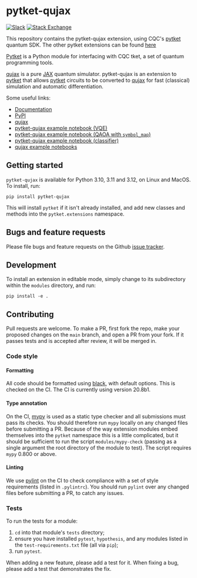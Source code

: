 # pytket-qujax

[![Slack](https://img.shields.io/badge/Slack-4A154B?style=for-the-badge&logo=slack&logoColor=white)](https://tketusers.slack.com/join/shared_invite/zt-18qmsamj9-UqQFVdkRzxnXCcKtcarLRA#)
[![Stack Exchange](https://img.shields.io/badge/StackExchange-%23ffffff.svg?style=for-the-badge&logo=StackExchange)](https://quantumcomputing.stackexchange.com/tags/pytket)

This repository contains the pytket-qujax extension, using CQC's
[pytket](https://tket.quantinuum.com/api-docs/index.html) quantum SDK.
The other pytket extensions can be found [here](https://tket.quantinuum.com/api-docs/extensions)

[Pytket](https://tket.quantinuum.com/api-docs/index.html) is a Python module for interfacing
with CQC tket, a set of quantum programming tools.

[qujax](https://github.com/CQCL/qujax) is a pure [JAX](https://github.com/google/jax)
quantum simulator. pytket-qujax is an extension to [pytket](https://tket.quantinuum.com/api-docs/index.html)
that allows [pytket](https://tket.quantinuum.com/api-docs/index.html) circuits to
be converted to [qujax](https://github.com/CQCL/qujax) for fast (classical) simulation and automatic differentiation.

Some useful links:
- [Documentation](https://tket.quantinuum.com/extensions/pytket-qujax/index.html)
- [PyPI](https://pypi.org/project/pytket-qujax/)
- [qujax](https://github.com/CQCL/qujax)
- [pytket-qujax example notebook (VQE)](https://github.com/CQCL/pytket/blob/main/examples/pytket-qujax_heisenberg_vqe.ipynb)
- [pytket-qujax example notebook (QAOA with `symbol_map`)](https://github.com/CQCL/pytket/blob/main/examples/pytket-qujax_qaoa.ipynb)
- [pytket-qujax example notebook (classifier)](https://github.com/CQCL/pytket/blob/main/examples/pytket-qujax-classification.ipynb)
- [qujax example notebooks](https://github.com/CQCL/qujax/tree/main/examples)


## Getting started

`pytket-qujax` is available for Python 3.10, 3.11 and 3.12, on Linux and MacOS.
To install, run:

```shell
pip install pytket-qujax
```

This will install `pytket` if it isn't already installed, and add new classes
and methods into the `pytket.extensions` namespace.

## Bugs and feature requests

Please file bugs and feature requests on the Github
[issue tracker](https://github.com/CQCL/pytket-qujax/issues).

## Development

To install an extension in editable mode, simply change to its subdirectory
within the `modules` directory, and run:

```shell
pip install -e .
```

## Contributing

Pull requests are welcome. To make a PR, first fork the repo, make your proposed
changes on the `main` branch, and open a PR from your fork. If it passes
tests and is accepted after review, it will be merged in.

### Code style

#### Formatting

All code should be formatted using
[black](https://black.readthedocs.io/en/stable/), with default options. This is
checked on the CI. The CI is currently using version 20.8b1.

#### Type annotation

On the CI, [mypy](https://mypy.readthedocs.io/en/stable/) is used as a static
type checker and all submissions must pass its checks. You should therefore run
`mypy` locally on any changed files before submitting a PR. Because of the way
extension modules embed themselves into the `pytket` namespace this is a little
complicated, but it should be sufficient to run the script `modules/mypy-check`
(passing as a single argument the root directory of the module to test). The
script requires `mypy` 0.800 or above.

#### Linting

We use [pylint](https://pypi.org/project/pylint/) on the CI to check compliance
with a set of style requirements (listed in `.pylintrc`). You should run
`pylint` over any changed files before submitting a PR, to catch any issues.

### Tests

To run the tests for a module:

1. `cd` into that module's `tests` directory;
2. ensure you have installed `pytest`, `hypothesis`, and any modules listed in
the `test-requirements.txt` file (all via `pip`);
3. run `pytest`.

When adding a new feature, please add a test for it. When fixing a bug, please
add a test that demonstrates the fix.
